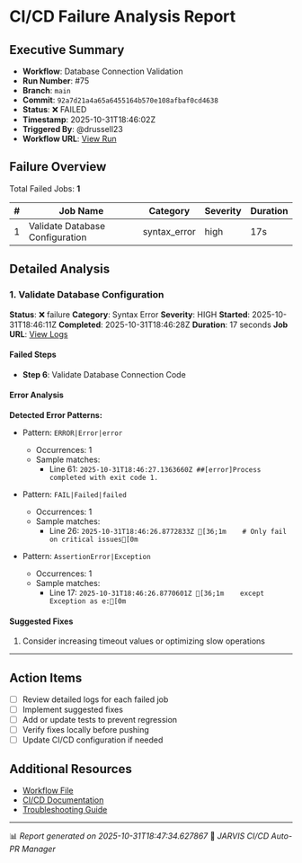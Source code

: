 # CI/CD Failure Analysis Report

## Executive Summary

- **Workflow**: Database Connection Validation
- **Run Number**: #75
- **Branch**: `main`
- **Commit**: `92a7d21a4a65a6455164b570e108afbaf0cd4638`
- **Status**: ❌ FAILED
- **Timestamp**: 2025-10-31T18:46:02Z
- **Triggered By**: @drussell23
- **Workflow URL**: [View Run](https://github.com/drussell23/JARVIS-AI/actions/runs/18982162090)

## Failure Overview

Total Failed Jobs: **1**

| # | Job Name | Category | Severity | Duration |
|---|----------|----------|----------|----------|
| 1 | Validate Database Configuration | syntax_error | high | 17s |

## Detailed Analysis

### 1. Validate Database Configuration

**Status**: ❌ failure
**Category**: Syntax Error
**Severity**: HIGH
**Started**: 2025-10-31T18:46:11Z
**Completed**: 2025-10-31T18:46:28Z
**Duration**: 17 seconds
**Job URL**: [View Logs](https://github.com/drussell23/JARVIS-AI/actions/runs/18982162090/job/54217147997)

#### Failed Steps

- **Step 6**: Validate Database Connection Code

#### Error Analysis

**Detected Error Patterns:**

- Pattern: `ERROR|Error|error`
  - Occurrences: 1
  - Sample matches:
    - Line 61: `2025-10-31T18:46:27.1363660Z ##[error]Process completed with exit code 1.`

- Pattern: `FAIL|Failed|failed`
  - Occurrences: 1
  - Sample matches:
    - Line 26: `2025-10-31T18:46:26.8772833Z [36;1m    # Only fail on critical issues[0m`

- Pattern: `AssertionError|Exception`
  - Occurrences: 1
  - Sample matches:
    - Line 17: `2025-10-31T18:46:26.8770601Z [36;1m    except Exception as e:[0m`

#### Suggested Fixes

1. Consider increasing timeout values or optimizing slow operations

---

## Action Items

- [ ] Review detailed logs for each failed job
- [ ] Implement suggested fixes
- [ ] Add or update tests to prevent regression
- [ ] Verify fixes locally before pushing
- [ ] Update CI/CD configuration if needed

## Additional Resources

- [Workflow File](.github/workflows/)
- [CI/CD Documentation](../../docs/ci-cd/)
- [Troubleshooting Guide](../../docs/troubleshooting/)

---

📊 *Report generated on 2025-10-31T18:47:34.627867*
🤖 *JARVIS CI/CD Auto-PR Manager*
